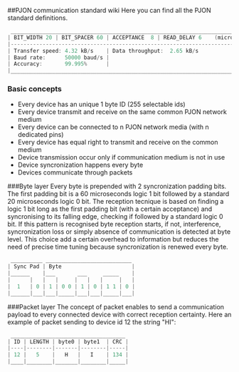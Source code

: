 ##PJON communication standard wiki
Here you can find all the PJON standard definitions.
```cpp  
 ______________________________________________________________________________
| BIT_WIDTH 20 | BIT_SPACER 60 | ACCEPTANCE  8 | READ_DELAY 6    (microseconds)|
|------------------------------------------------------------------------------|
| Transfer speed: 4.32 kB/s    | Data throughput:  2.65 kB/s                   |
| Baud rate:      50000 baud/s |                                               |
| Accuracy:       99.995%      |                                               |
|______________________________________________________________________________| 

```
### Basic concepts
* Every device has an unique 1 byte ID (255 selectable ids)
* Every device transmit and receive on the same common PJON network medium
* Every device can be connected to n PJON network media (with n dedicated pins)
* Every device has equal right to transmit and receive on the common medium
* Device transmission occur only if communication medium is not in use
* Device syncronization happens every byte
* Devices communicate through packets

###Byte layer
Every byte is prepended with 2 syncronization padding bits. The first padding bit is a 60 microseconds logic 1 bit followed by a standard 20 microseconds logic 0 bit. The reception tecnique is based on finding a logic 1 bit long as the first padding bit (with a certain acceptance) and syncronising to its falling edge, checking if followed by a standard logic 0 bit. If this pattern is recognised byte reception starts, if not, interference, syncronization loss or simply absence of communication is detected at byte level. This choice add a certain overhead to information but reduces the need of precise time tuning because syncronization is renewed every byte.
```cpp  
 __________ ___________________________
| Sync Pad | Byte                      |
|______    |___       ___     _____    |
|      |   |   |     |   |   |     |   |
|  1   | 0 | 1 | 0 0 | 1 | 0 | 1 1 | 0 |
|______|___|___|_____|___|___|_____|___|

```
###Packet layer
The concept of packet enables to send a communication payload to every connected device with correct reception certainty. Here an example of packet sending to device id 12 the string "HI":
```cpp  
 ____________________________________ 
| ID | LENGTH | byte0 | byte1  | CRC |
|----|--------|-------|--------|-----|
| 12 |   5    |   H   |   I    | 134 |
|____|________|_______|________|_____|

```

